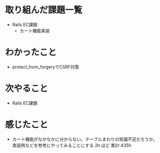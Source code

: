 # 取り組んだ課題一覧
- Rails EC課題
    - カート機能実装
# わかったこと
-  protect_from_forgeryでCSRF対策
# 次やること
- Rails EC課題
# 感じたこと
- カート機能がなかなかに分からない。テーブルまわりの知識不足だろうか。実装例などを参考にやってみることにする
2h ほど
累計:435h




